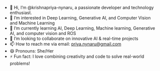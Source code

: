 - 👋 Hi, I’m @krishnapriya-nynaru, a passionate developer and technology enthusiast.
- 👀 I’m interested in Deep Learning, Generative AI, and Computer Vision and Machine Learning 
- 🌱 I’m currently learning AI, Deep Learning, Machine learning, Generative AI, and computer vision and ROS
- 💞️ I’m looking to collaborate on  innovative AI & real-time projects
- 📫 How to reach me via email: priya.nynaru@gmail.com
- 😄 Pronouns: She/Her
- ⚡ Fun fact: I love combining creativity and code to solve real-world problems!

<!---
krishnapriya-nynaru/krishnapriya-nynaru is a ✨ special ✨ repository because its `README.md` (this file) appears on your GitHub profile.
You can click the Preview link to take a look at your changes.
--->
